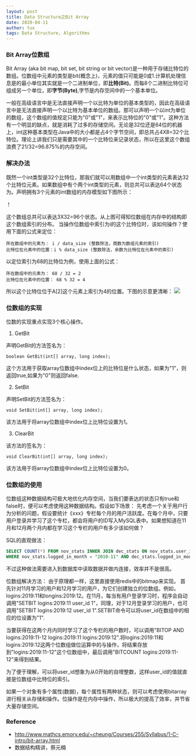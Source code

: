 ```yaml
---
layout: post
title: Data Structure之Bit Array
date: 2020-04-11
author: tux
tags: Data Structure, Algorithms
---
```


### Bit Array位数组

Bit Array (aka bit map, bit set, bit string or bit vector)是一种用于存储比特位的数组。位数组中元素的类型是bit(概念上)，元素的值只可能是0或1.计算机处理信息是的最小单位其实就是一个二进制单位，即**比特(Bit)**。而每8个二进制比特位可组成另一个单位，即**字节(Byte)**,字节是内存空间中的一个基本单位。

一般在高级语言中是无法直接声明一个以比特为单位的基本类型的，因此在高级语言中是无法直接声明一个以比特为基本单位的数组。那可以声明一个以int为单位的数组，这个数组的值规定只能为"0"或"1"，来表示比特位的"0"或"1"。这种方法有一个明显的缺点，就是消耗了过多的存储空间。无论是32位还是64位的机器上，int这种基本类型在Java中的大小都是占4个字节空间，即总共占4X8=32个比特位。理论上讲我们只是需要其中的一个比特位来记录状态，所以在这里这个数组浪费了21/32=96.875%的内存空间。

### 解决办法

既然一个int类型是32个比特位，那我们就可以用数组中一个int类型的元素表达32个比特位元素。如果数组中有个两个int类型的元素，则总共可以表达64个状态为。声明拥有3个元素的int数组的内存模型如下图所示：

！[](http://www.mathcs.emory.edu/~cheung/Courses/255/Syllabus/1-C-intro/FIGS/bit-array1.gif)

这个数组总共可以表达3X32=96个状态。从上图可得知位数组在内存中的结构即这个数组索引的分布。
当操作位数组中索引为i的这个比特位时，该如何操作？使用下面的公式来定位：
```
所在数组中的元素为： i / data_size (整数除法，商数为数组元素的索引)
比特位在元素中的位置：i % data_size (整数除法，余数为比特位在元素中的索引)
```
以定位索引为68的比特位为例，使用上面的公式：
```
所在数组中的元素为： 68 / 32 = 2
比特位在元素中的位置： 68 % 32 = 4
```
所以这个比特位位于A[2]这个元素上索引为4的位置。下图的示意更清晰：
![](http://www.mathcs.emory.edu/~cheung/Courses/255/Syllabus/1-C-intro/FIGS/bit-array1a.gif)

### 位数组的实现

位数的实现重点实现3个核心操作。

1. GetBit

声明GetBit的方法签名为：
```
boolean GetBit(int[] array, long index);
```
这个方法用于获取array位数组中index位上的比特位是什么状态，如果为"1"，则返回true,如果为"0"则返回false.

2. SetBit

声明SetBit的方法签名为：
```
void SetBit(int[] array, long index);
```
该方法用于将array位数组中index位上比特位设置为1。

3. ClearBit

该方法的签名为：
```
void ClearBit(int[] array, long index);
```
该方法用于将array位数组中index位上比特位设置为0。

### 位数组的使用

位数组这种数据结构可极大地优化内存空间，当我们要表达的状态只有true和false时，便可以考虑使用这种数据结构。假设如下场景：
先考虑一个关于用户行为分析的问题，假设要统计《xxx》专栏每个月的用户活跃度。在每个月中，只要用户登录并学习了这个专栏，都会将用户的ID写入MySQL表中。如果想知道在11月和12月两个月内都在学习这个专栏的用户有多少该如何做？

SQL的直观做法：
```sql
SELECT COUNT(*) FROM nov_stats INNER JOIN dec_stats ON nov_stats.user_id=dec_stats 
WHERE nov_stats.logged_in_month = "2019-11" AND dec_stats.logged_in_month = "2019-12"
```
不过这种做法需要进入到数据库中读取数据并做内连接，效率并不是很高。

位数组解决方法：
由于原理都一样，这里直接使用redis中的bitmap来实现。
首先针对11月学习的用户和12月学习的用户，为它们创建独立的位数组。例如，logins:2019:11和longins:2019:12。在11月，每当有用户登录学习时，程序会自动调用"SETBIT logins:2019:11 user_id 1"，同理，对于12月登录学习的用户，也可调用"SETBIT logins:2019:12 user_id 1".SETBIT命令可以将user_id在数组中的相应的位设置为"1".

当要获得在这两个月内同时学习了这个专栏的用户数时，可以调用"BITOP AND logins:2019:11-12 logins:2019:11 logins:2019:12".将logins:2019:11和logins:2019:12这两个位数组做位运算中的与操作，将结果存放到"logins:2019:11-12"这个位数组中，最后调用"BITCOUNT logins:2019:11-12"来得到结果。

为了便于理解，可以将user_id想象为从0开始的自增整数，这样user_id的值就直接是位数组中比特位的索引。

如果一个对象有多个属性(数据)，每个属性有两种状态，则可以考虑使用bitarray进行相关从存储和操作。位操作是在内存中操作，所以极大的提高了效率，并节省大量存储空间。

### Reference

- http://www.mathcs.emory.edu/~cheung/Courses/255/Syllabus/1-C-intro/bit-array.html
- 数据结构精讲，蔡元楠